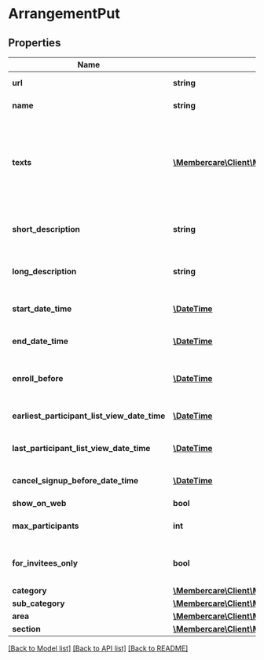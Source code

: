 # ArrangementPut

## Properties
Name | Type | Description | Notes
------------ | ------------- | ------------- | -------------
**url** | **string** | The link to the current resource | [optional] 
**name** | **string** | The Name of the arrangement | [optional] 
**texts** | [**\Membercare\Client\Model\ArrangementText[]**](ArrangementText.md) | Determines which type of arrangement text it is.  1 &#x3D; ShortDescription, 2 &#x3D; LongDescription, 3 &#x3D; Syllabus, 4 &#x3D; Program. | [optional] 
**short_description** | **string** | Short description of the arrangement as html. | [optional] 
**long_description** | **string** | Long description of the arrangement as html. | [optional] 
**start_date_time** | [**\DateTime**](\DateTime.md) | The start datetime of the arrangement. | [optional] 
**end_date_time** | [**\DateTime**](\DateTime.md) | The end datetime of the arrangment. | [optional] 
**enroll_before** | [**\DateTime**](\DateTime.md) | The latest date where it is possible to enroll the arrangement | [optional] 
**earliest_participant_list_view_date_time** | [**\DateTime**](\DateTime.md) | Earliest date of participant list to be shown | [optional] 
**last_participant_list_view_date_time** | [**\DateTime**](\DateTime.md) | Last date of participant list to be shown | [optional] 
**cancel_signup_before_date_time** | [**\DateTime**](\DateTime.md) | Last date of cancelling participation | [optional] 
**show_on_web** | **bool** | Show on web | [optional] 
**max_participants** | **int** | Maximum participants in the event | [optional] 
**for_invitees_only** | **bool** | Is the arrangement only for invited members | [optional] 
**category** | [**\Membercare\Client\Model\ArrangementCategory**](ArrangementCategory.md) |  | [optional] 
**sub_category** | [**\Membercare\Client\Model\ArrangementSubCategory**](ArrangementSubCategory.md) |  | [optional] 
**area** | [**\Membercare\Client\Model\ArrangementArea**](ArrangementArea.md) |  | [optional] 
**section** | [**\Membercare\Client\Model\ArrangementGroup**](ArrangementGroup.md) |  | [optional] 

[[Back to Model list]](../../README.md#documentation-for-models) [[Back to API list]](../../README.md#documentation-for-api-endpoints) [[Back to README]](../../README.md)

